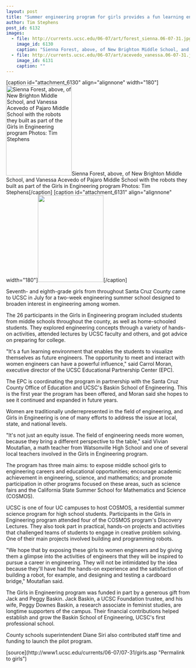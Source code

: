 ```yaml
---
layout: post
title: "Summer engineering program for girls provides a fun learning environment"
author: Tim Stephens 
post_id: 6132
images:
  - file: http://currents.ucsc.edu/06-07/art/forest_sienna.06-07-31.jpg
    image_id: 6130
    caption: "Sienna Forest, above, of New Brighton Middle School, and Vanessa Acevedo of Pajaro Middle School with the robots they built as part of the Girls in Engineering program Photos: Tim Stephens"
  - file: http://currents.ucsc.edu/06-07/art/acevedo_vanessa.06-07-31.jpg
    image_id: 6131
    caption: ""
---
```


[caption id="attachment_6130" align="alignnone" width="180"]<a href="http://localhost/mysite/wp-content/uploads/2006/07/forest_sienna.06-07-31.jpg"><img class="size-full wp-image-6130" src="http://localhost/mysite/wp-content/uploads/2006/07/forest_sienna.06-07-31.jpg" alt="Sienna Forest, above, of New Brighton Middle School, and Vanessa Acevedo of Pajaro Middle School with the robots they built as part of the Girls in Engineering program Photos: Tim Stephens" width="180" height="246" /></a>Sienna Forest, above, of New Brighton Middle School, and Vanessa Acevedo of Pajaro Middle School with the robots they built as part of the Girls in Engineering program Photos: Tim Stephens[/caption]
[caption id="attachment_6131" align="alignnone" width="180"]<a href="http://localhost/mysite/wp-content/uploads/2006/07/acevedo_vanessa.06-07-31.jpg"><img class="size-full wp-image-6131" src="http://localhost/mysite/wp-content/uploads/2006/07/acevedo_vanessa.06-07-31.jpg" alt="" width="180" height="237" /></a>[/caption]
<a name="content" id="content"></a>
<p>
  Seventh- and eighth-grade girls from throughout Santa Cruz County came to UCSC in July for a two-week engineering summer school designed to broaden interest in engineering among women.
</p>
<p>
  The 26 participants in the Girls in Engineering program included students from middle schools throughout the county, as well as home-schooled students. They explored engineering concepts through a variety of hands-on activities, attended lectures by UCSC faculty and others, and got advice on preparing for college.
</p>
<p>
  "It's a fun learning environment that enables the students to visualize themselves as future engineers. The opportunity to meet and interact with women engineers can have a powerful influence," said Carrol Moran, executive director of the UCSC Educational Partnership Center (EPC).
</p>
<p>
  The EPC is coordinating the program in partnership with the Santa Cruz County Office of Education and UCSC's Baskin School of Engineering. This is the first year the program has been offered, and Moran said she hopes to see it continued and expanded in future years.
</p>
<p>
  Women are traditionally underrepresented in the field of engineering, and Girls in Engineering is one of many efforts to address the issue at local, state, and national levels.
</p>
<p>
  "It's not just an equity issue. The field of engineering needs more women, because they bring a different perspective to the table," said Vivian Moutafian, a math teacher from Watsonville High School and one of several local teachers involved in the Girls in Engineering program.
</p>
<p>
  The program has three main aims: to expose middle school girls to engineering careers and educational opportunities; encourage academic achievement in engineering, science, and mathematics; and promote participation in other programs focused on these areas, such as science fairs and the California State Summer School for Mathematics and Science (COSMOS).
</p>
<p>
  UCSC is one of four UC campuses to host COSMOS, a residential summer science program for high school students. Participants in the Girls in Engineering program attended four of the COSMOS program's Discovery Lectures. They also took part in practical, hands-on projects and activities that challenged teams of students to engage in creative problem solving. One of their main projects involved building and programming robots.
</p>
<p>
  "We hope that by exposing these girls to women engineers and by giving them a glimpse into the activities of engineers that they will be inspired to pursue a career in engineering. They will not be intimidated by the idea because they'll have had the hands-on experience and the satisfaction of building a robot, for example, and designing and testing a cardboard bridge," Moutafian said.
</p>
<p>
  The Girls in Engineering program was funded in part by a generous gift from Jack and Peggy Baskin. Jack Baskin, a UCSC Foundation trustee, and his wife, Peggy Downes Baskin, a research associate in feminist studies, are longtime supporters of the campus. Their financial contributions helped establish and grow the Baskin School of Engineering, UCSC's first professional school.
</p>
<p>
  County schools superintendent Diane Siri also contributed staff time and funding to launch the pilot program.
</p>
[source](http://www1.ucsc.edu/currents/06-07/07-31/girls.asp "Permalink to girls")
